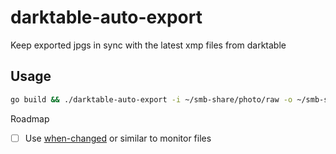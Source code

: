 # darktable-auto-export
Keep exported jpgs in sync with the latest xmp files from darktable

## Usage
```bash
go build && ./darktable-auto-export -i ~/smb-share/photo/raw -o ~/smb-share/photo/jpg
```

Roadmap
- [ ] Use [when-changed](https://github.com/joh/when-changed) or similar to monitor files
